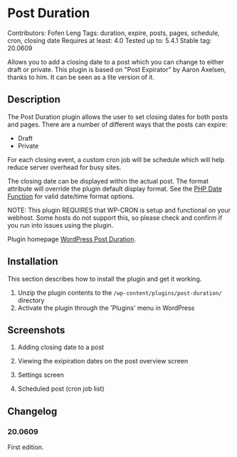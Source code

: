 # Post Duration
Contributors: Fofen Leng
Tags: duration, expire, posts, pages, schedule, cron, closing date
Requires at least: 4.0
Tested up to: 5.4.1
Stable tag: 20.0609

Allows you to add a closing date to a post which you can change to either draft or private.
This plugin is based on "Post Expirator" by Aaron Axelsen, thanks to him. It can be seen as a lite version of it.

## Description

The Post Duration plugin allows the user to set closing dates for both posts and pages.  There are a number of different ways that the posts can expire:

* Draft
* Private

For each closing event, a custom cron job will be schedule which will help reduce server overhead for busy sites.

The closing date can be displayed within the actual post. The format attribute will override the plugin 
default display format.  See the [PHP Date Function](http://us2.php.net/manual/en/function.date.php) for valid date/time format options. 

NOTE: This plugin REQUIRES that WP-CRON is setup and functional on your webhost.  Some hosts do not support this, so please check and confirm if you run into issues using the plugin.

Plugin homepage [WordPress Post Duration](https://fofen.top).

## Installation

This section describes how to install the plugin and get it working.

1. Unzip the plugin contents to the `/wp-content/plugins/post-duration/` directory
2. Activate the plugin through the 'Plugins' menu in WordPress

## Screenshots

1. Adding closing date to a post

2. Viewing the exipiration dates on the post overview screen
3. Settings screen
4. Scheduled post (cron job list)

## Changelog

### 20.0609
First edition.
